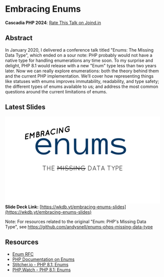 # Embracing Enums

**Cascadia PHP 2024**: [Rate This Talk on Joind.in](https://joind.in/talk/1808a)

## Abstract 

In January 2020, I delivered a conference talk titled "Enums: The Missing Data Type", which ended on a sour note: PHP
probably would not have a native type for handling enumerations any time soon. To my surprise and delight, PHP 8.1 would
release with a new "Enum" type less than two years later. Now we can really explore enumerations: both the theory behind
them and the current PHP implementation. We’ll cover how representing things like statuses with enums improves
immutability, readability, and type safety; the different types of enums available to us; and address the most common
questions around the current limitations of enums.

## Latest Slides

[![Embracing Enums](slide_deck_cover.png)](https://wkdb.yt/embracing-enums-slides)
**Slide Deck Link:** [https://wkdb.yt/embracing-enums-slides](https://wkdb.yt/embracing-enums-slides)

Note: For resources related to the original "Enum: PHP's Missing Data Type",
see https://github.com/andysnell/enums-phps-missing-data-type

## Resources

- [Enum RFC](https://wiki.php.net/rfc/enumerations)
- [PHP Documentation on Enums](https://www.php.net/manual/en/language.enums.php)
- [Stitcher.io - PHP 8.1: Enums](https://stitcher.io/blog/php-enums)
- [PHP.Watch - PHP 8.1: Enums](https://php.watch/versions/8.1/enums)
